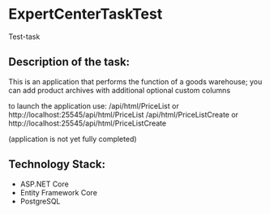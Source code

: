# ExpertCenterTaskTest
Test-task
## Description of the task:
This is an application that performs the function of a goods warehouse; you can add product archives with additional optional custom columns

to launch the application use:
/api/html/PriceList or http://localhost:25545/api/html/PriceList
/api/html/PriceListCreate or http://localhost:25545/api/html/PriceListCreate

(application is not yet fully completed)

## Technology Stack:
* ASP.NET Core
* Entity Framework Core
* PostgreSQL

